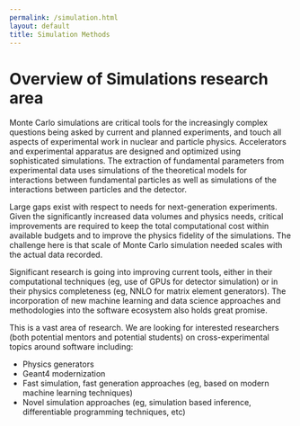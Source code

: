 ```yaml
---
permalink: /simulation.html
layout: default
title: Simulation Methods
---
```


# Overview of Simulations research area

Monte Carlo simulations are critical tools for the increasingly complex questions being asked by current and planned experiments, and touch all aspects of
experimental work in nuclear and particle physics. Accelerators and experimental apparatus are designed and optimized using sophisticated simulations.
The extraction of fundamental parameters from experimental data uses simulations of the theoretical models for interactions between fundamental
particles as well as simulations of the interactions between particles and the detector.

Large gaps exist with respect to needs for next-generation experiments. Given the significantly increased data volumes and physics needs, critical
improvements are required to keep the total computational cost within available budgets and to improve the physics fidelity of the simulations.
The challenge here is that scale of Monte Carlo simulation needed scales with the actual data recorded.

Significant research is going into improving current tools, either in their computational techniques (eg, use of GPUs for
detector simulation) or in their physics completeness (eg, NNLO for matrix element generators). The incorporation of new machine
learning and data science approaches and methodologies into the software ecosystem also holds great promise.

This is a vast area of research. We are looking for interested researchers (both potential mentors and potential students) on cross-experimental
topics around software including:
  - Physics generators
  - Geant4 modernization
  - Fast simulation, fast generation approaches (eg, based on modern machine learning techniques)
  - Novel simulation approaches (eg, simulation based inference, differentiable programming techniques, etc)

